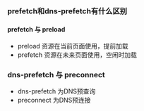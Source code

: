 ### prefetch和dns-prefetch有什么区别
#### prefetch 与 preload
+ preload 资源在当前页面使用，提前加载
+ prefetch 资源在未来页面使用，空闲时加载

### dns-prefetch 与 preconnect
+ dns-prefetch 为DNS预查询
+ preconnect 为DNS预连接